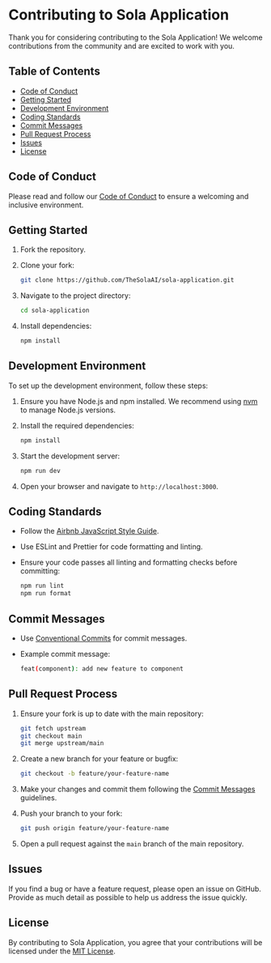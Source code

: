 # Contributing to Sola Application

Thank you for considering contributing to the Sola Application! We welcome contributions from the community and are excited to work with you.

## Table of Contents

- [Code of Conduct](#code-of-conduct)
- [Getting Started](#getting-started)
- [Development Environment](#development-environment)
- [Coding Standards](#coding-standards)
- [Commit Messages](#commit-messages)
- [Pull Request Process](#pull-request-process)
- [Issues](#issues)
- [License](#license)

## Code of Conduct

Please read and follow our [Code of Conduct](CODE_OF_CONDUCT.md) to ensure a welcoming and inclusive environment.

## Getting Started

1. Fork the repository.
2. Clone your fork:

    ```sh
    git clone https://github.com/TheSolaAI/sola-application.git
    ```

3. Navigate to the project directory:

    ```sh
    cd sola-application
    ```

4. Install dependencies:

    ```sh
    npm install
    ```

## Development Environment

To set up the development environment, follow these steps:

1. Ensure you have Node.js and npm installed. We recommend using [nvm](https://github.com/nvm-sh/nvm) to manage Node.js versions.
2. Install the required dependencies:

    ```sh
    npm install
    ```

3. Start the development server:

    ```sh
    npm run dev
    ```

4. Open your browser and navigate to `http://localhost:3000`.

## Coding Standards

- Follow the [Airbnb JavaScript Style Guide](https://github.com/airbnb/javascript).
- Use ESLint and Prettier for code formatting and linting.
- Ensure your code passes all linting and formatting checks before committing:

    ```sh
    npm run lint
    npm run format
    ```

## Commit Messages

- Use [Conventional Commits](https://www.conventionalcommits.org/en/v1.0.0/) for commit messages.
- Example commit message:

    ```sh
    feat(component): add new feature to component
    ```

## Pull Request Process

1. Ensure your fork is up to date with the main repository:

    ```sh
    git fetch upstream
    git checkout main
    git merge upstream/main
    ```

2. Create a new branch for your feature or bugfix:

    ```sh
    git checkout -b feature/your-feature-name
    ```

3. Make your changes and commit them following the [Commit Messages](#commit-messages) guidelines.
4. Push your branch to your fork:

    ```sh
    git push origin feature/your-feature-name
    ```

5. Open a pull request against the `main` branch of the main repository.

## Issues

If you find a bug or have a feature request, please open an issue on GitHub. Provide as much detail as possible to help us address the issue quickly.

## License

By contributing to Sola Application, you agree that your contributions will be licensed under the [MIT License](LICENSE).
